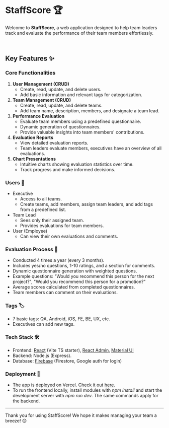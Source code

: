 
# StaffScore 🏆

Welcome to **StaffScore**, a web application designed to help team leaders track and evaluate the performance of their team members effortlessly.

<br/>


## Key Features ✨
<!--- - spacing -->
  ### Core Functionalities    
  1. **User Management (CRUD)**
      - Create, read, update, and delete users.
      - Add basic information and relevant tags for categorization.
  2. **Team Management (CRUD)**
      - Create, read, update, and delete teams.
      - Add team name, description, members, and designate a team lead.
  3. **Performance Evaluation**
      - Evaluate team members using a predefined questionnaire.
      - Dynamic generation of questionnaires.
      - Provide valuable insights into team members' contributions.
  4. **Evaluation Reports**
      - View detailed evaluation reports.
      - Team leaders evaluate members, executives have an overview of all evaluations.
  5. **Chart Presentations**
      - Intuitive charts showing evaluation statistics over time.
      - Track progress and make informed decisions.

### Users 👥
 - Executive
    - Access to all teams.
    - Create teams, add members, assign team leaders, and add tags from a predefined list.
  - Team Lead
    - Sees only their assigned team.
    - Provides evaluations for team members.
  - User (Employee)
    - Can view their own evaluations and comments.
   
### Evaluation Process 📝
  - Conducted 4 times a year (every 3 months).
  - Includes yes/no questions, 1-10 ratings, and a section for comments.
  - Dynamic questionnaire generation with weighted questions.
  - Example questions: "Would you recommend this person for the next project?", "Would you recommend this person for a promotion?"
  - Average scores calculated from completed questionnaires.
  - Team members can comment on their evaluations.

### Tags 🏷️
  - 7 basic tags: QA, Android, iOS, FE, BE, UX, etc.
  - Executives can add new tags.

### Tech Stack 🛠️
  - Frontend: [React](https://react.dev/) (Vite TS starter), [React Admin](https://marmelab.com/react-admin/), [Material UI](https://mui.com/) 
  - Backend: Node.js (Express).
  - Database: [Firebase](https://firebase.google.com/) (Firestore, Google auth for login)

### Deployment 🚀
  - The app is deployed on Vercel. Check it out [here](https://staff-score-frontend.vercel.app/).
  - To run the frontend locally, install modules with *npm install* and start the development server with *npm run dev*. The same commands apply for the backend.

-----

Thank you for using StaffScore! We hope it makes managing your team a breeze! 😊
